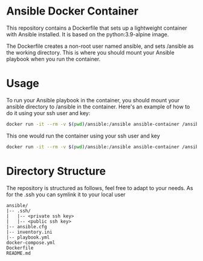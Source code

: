 # Ansible Docker Container
This repository contains a Dockerfile that sets up a lightweight container with Ansible installed. It is based on the python:3.9-alpine image.

The Dockerfile creates a non-root user named ansible, and sets /ansible as the working directory. This is where you should mount your Ansible playbook when you run the container.

# Usage
To run your Ansible playbook in the container, you should mount your ansible directory to /ansible in the container. Here's an example of how to do it using your ssh user and key:

```bash
docker run -it --rm -v $(pwd)/ansible:/ansible ansible-container /ansible/playbook.yml
```

This one would run the container using your ssh user and key
```bash
docker run -it --rm -v $(pwd)/ansible:/ansible ansible-container /ansible/playbook.yml --extra-vars "ansible_ssh_user=scr1ba ansible_ssh_private_key_file=./.ssh/ed25519"
```

# Directory Structure
The repository is structured as follows, feel free to adapt to your needs. As for the .ssh you can symlink it to your local user

`````
ansible/
|-- .ssh/
|   |-- <private ssh key>
|   |-- <public ssh key>
|-- ansible.cfg
|-- inventory.ini
|-- playbook.yml
docker-compose.yml
Dockerfile
README.md
`````